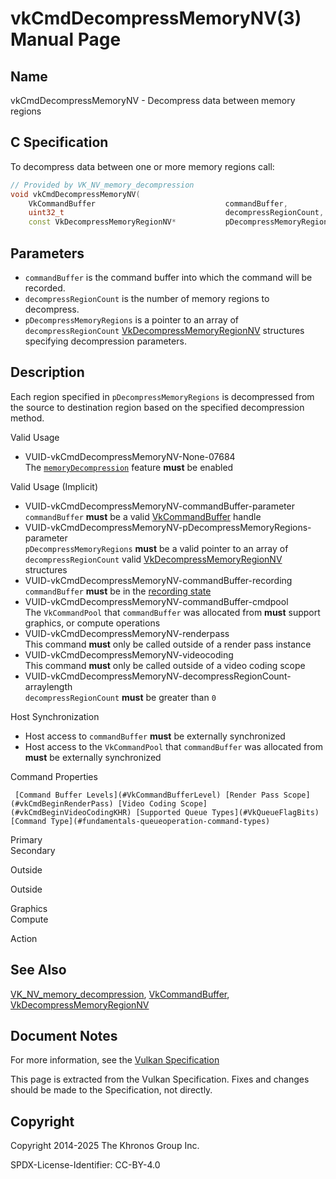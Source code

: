 # vkCmdDecompressMemoryNV(3) Manual Page

## Name

vkCmdDecompressMemoryNV - Decompress data between memory regions



## [](#_c_specification)C Specification

To decompress data between one or more memory regions call:

```c++
// Provided by VK_NV_memory_decompression
void vkCmdDecompressMemoryNV(
    VkCommandBuffer                             commandBuffer,
    uint32_t                                    decompressRegionCount,
    const VkDecompressMemoryRegionNV*           pDecompressMemoryRegions);
```

## [](#_parameters)Parameters

- `commandBuffer` is the command buffer into which the command will be recorded.
- `decompressRegionCount` is the number of memory regions to decompress.
- `pDecompressMemoryRegions` is a pointer to an array of `decompressRegionCount` [VkDecompressMemoryRegionNV](https://registry.khronos.org/vulkan/specs/latest/man/html/VkDecompressMemoryRegionNV.html) structures specifying decompression parameters.

## [](#_description)Description

Each region specified in `pDecompressMemoryRegions` is decompressed from the source to destination region based on the specified decompression method.

Valid Usage

- [](#VUID-vkCmdDecompressMemoryNV-None-07684)VUID-vkCmdDecompressMemoryNV-None-07684  
  The [`memoryDecompression`](https://registry.khronos.org/vulkan/specs/latest/html/vkspec.html#features-memoryDecompression) feature **must** be enabled

Valid Usage (Implicit)

- [](#VUID-vkCmdDecompressMemoryNV-commandBuffer-parameter)VUID-vkCmdDecompressMemoryNV-commandBuffer-parameter  
  `commandBuffer` **must** be a valid [VkCommandBuffer](https://registry.khronos.org/vulkan/specs/latest/man/html/VkCommandBuffer.html) handle
- [](#VUID-vkCmdDecompressMemoryNV-pDecompressMemoryRegions-parameter)VUID-vkCmdDecompressMemoryNV-pDecompressMemoryRegions-parameter  
  `pDecompressMemoryRegions` **must** be a valid pointer to an array of `decompressRegionCount` valid [VkDecompressMemoryRegionNV](https://registry.khronos.org/vulkan/specs/latest/man/html/VkDecompressMemoryRegionNV.html) structures
- [](#VUID-vkCmdDecompressMemoryNV-commandBuffer-recording)VUID-vkCmdDecompressMemoryNV-commandBuffer-recording  
  `commandBuffer` **must** be in the [recording state](#commandbuffers-lifecycle)
- [](#VUID-vkCmdDecompressMemoryNV-commandBuffer-cmdpool)VUID-vkCmdDecompressMemoryNV-commandBuffer-cmdpool  
  The `VkCommandPool` that `commandBuffer` was allocated from **must** support graphics, or compute operations
- [](#VUID-vkCmdDecompressMemoryNV-renderpass)VUID-vkCmdDecompressMemoryNV-renderpass  
  This command **must** only be called outside of a render pass instance
- [](#VUID-vkCmdDecompressMemoryNV-videocoding)VUID-vkCmdDecompressMemoryNV-videocoding  
  This command **must** only be called outside of a video coding scope
- [](#VUID-vkCmdDecompressMemoryNV-decompressRegionCount-arraylength)VUID-vkCmdDecompressMemoryNV-decompressRegionCount-arraylength  
  `decompressRegionCount` **must** be greater than `0`

Host Synchronization

- Host access to `commandBuffer` **must** be externally synchronized
- Host access to the `VkCommandPool` that `commandBuffer` was allocated from **must** be externally synchronized

Command Properties

     [Command Buffer Levels](#VkCommandBufferLevel) [Render Pass Scope](#vkCmdBeginRenderPass) [Video Coding Scope](#vkCmdBeginVideoCodingKHR) [Supported Queue Types](#VkQueueFlagBits) [Command Type](#fundamentals-queueoperation-command-types)

Primary  
Secondary

Outside

Outside

Graphics  
Compute

Action

## [](#_see_also)See Also

[VK\_NV\_memory\_decompression](https://registry.khronos.org/vulkan/specs/latest/man/html/VK_NV_memory_decompression.html), [VkCommandBuffer](https://registry.khronos.org/vulkan/specs/latest/man/html/VkCommandBuffer.html), [VkDecompressMemoryRegionNV](https://registry.khronos.org/vulkan/specs/latest/man/html/VkDecompressMemoryRegionNV.html)

## [](#_document_notes)Document Notes

For more information, see the [Vulkan Specification](https://registry.khronos.org/vulkan/specs/latest/html/vkspec.html#vkCmdDecompressMemoryNV)

This page is extracted from the Vulkan Specification. Fixes and changes should be made to the Specification, not directly.

## [](#_copyright)Copyright

Copyright 2014-2025 The Khronos Group Inc.

SPDX-License-Identifier: CC-BY-4.0